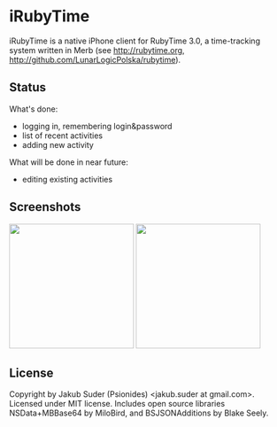 # iRubyTime

iRubyTime is a native iPhone client for RubyTime 3.0, a time-tracking system written in Merb (see http://rubytime.org,
http://github.com/LunarLogicPolska/rubytime).

## Status

What's done:
* logging in, remembering login&password
* list of recent activities
* adding new activity

What will be done in near future:
* editing existing activities

## Screenshots

<a href="http://psionides.github.com/iRubyTime/screen_activity_list_18.05.09.png"><img src="http://psionides.github.com/iRubyTime/screen_activity_list_18.05.09.png" width="225" /></a> <a href="http://psionides.github.com/iRubyTime/screen_new_activity_18.05.09.png"><img src="http://psionides.github.com/iRubyTime/screen_new_activity_18.05.09.png" width="225" /></a>

## License

Copyright by Jakub Suder (Psionides) <jakub.suder at gmail.com>. Licensed under MIT license.
Includes open source libraries NSData+MBBase64 by MiloBird, and BSJSONAdditions by Blake Seely.
